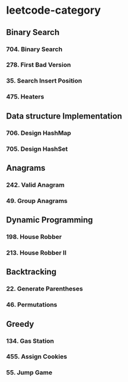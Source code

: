 # leetcode-category

## Binary Search

### 704. Binary Search
### 278. First Bad Version
### 35. Search Insert Position
### 475. Heaters

## Data structure Implementation

### 706. Design HashMap
### 705. Design HashSet


## Anagrams
### 242. Valid Anagram
### 49. Group Anagrams

## Dynamic Programming
### 198. House Robber
### 213. House Robber II


## Backtracking
### 22. Generate Parentheses
### 46. Permutations

## Greedy
### 134. Gas Station
### 455. Assign Cookies
### 55. Jump Game
